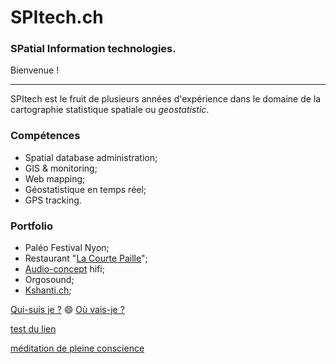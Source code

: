 # SPItech.ch
### SPatial Information technologies.

Bienvenue !

------

SPItech est le fruit de plusieurs années d'expérience dans le domaine de la cartographie statistique spatiale ou *geostatistic*.

### Compétences

- Spatial database administration;
- GIS & monitoring;
- Web mapping;
- Géostatistique en temps réel;
- GPS tracking.

### Portfolio

- Paléo Festival Nyon;
- Restaurant "[La Courte Paille](https://www.lacourtepaille.ch)";
- [Audio-concept](https://www.audio-concept.ch) hifi;
- Orgosound;
- [Kshanti.ch](https://www.kshanti.ch);

[Qui-suis je ?](dig.md) :smile: 
[Où vais-je ?](dig.md)

[test du lien](https://drive.infomaniak.com/app/share/102564/25316aeb-cb31-43ae-a933-1bda27a7e6db)

[méditation de pleine conscience](https://drive.infomaniak.com/app/share/102564/4d958725-fdd3-45fa-9c62-675cb39153f9)


